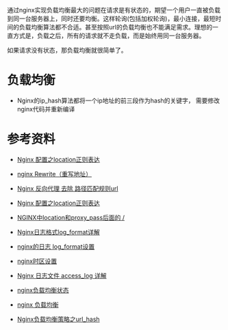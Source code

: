 
通过nginx实现负载均衡最大的问题在请求是有状态的，期望一个用户一直被负载到同一台服务器上，同时还要均衡。这样轮询(包括加权轮询)，最小连接，最短时间的负载均衡算法都不合适。甚至按照url的负载均衡也不能满足需求。理想的一直方式是，负载之后，所有的请求就不走负载，而是始终用同一台服务器。

如果请求没有状态，那负载均衡就很简单了。

# 负载均衡
- Nginx的ip_hash算法都将一个ip地址的前三段作为hash的关键字， 需要修改nginx代码并重新编译


# 参考资料
- [Nginx 配置之location正则表达](https://blog.csdn.net/yangyelin/article/details/112976539)
- [nginx Rewrite（重写地址）](https://blog.csdn.net/gcc001224/article/details/125000155)
- [Nginx 反向代理 去除 路径匹配规则url](https://blog.csdn.net/A_yonga/article/details/125236208)
- [Nginx 配置之location正则表达](https://blog.csdn.net/yangyelin/article/details/112976539)

- [NGINX中location和proxy_pass后面的 /](https://blog.csdn.net/u010099177/article/details/108629036)

- [Nginx日志格式log_format详解](https://blog.csdn.net/ssk0411/article/details/111317598)
- [nginx的日志 log_format设置](https://blog.csdn.net/zhanghuiqi205/article/details/89417716)
- [nginx时区设置](https://trac.nginx.org/nginx/ticket/2344)
- [Nginx 日志文件 access_log 详解](https://blog.51cto.com/u_10401840/5236654)

- [nginx负载均衡状态](https://blog.csdn.net/qq_34939308/article/details/120809539)
- [nginx 负载均衡](https://www.cnblogs.com/mklblog/p/16478798.html)
- [Nginx负载均衡策略之url_hash](https://blog.csdn.net/Leon_Jinhai_Sun/article/details/121153058)